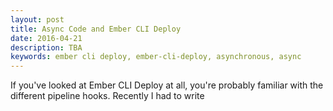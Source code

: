 ```yaml
---
layout: post
title: Async Code and Ember CLI Deploy
date: 2016-04-21
description: TBA
keywords: ember cli deploy, ember-cli-deploy, asynchronous, async
---
```


If you've looked at Ember CLI Deploy at all, you're probably familiar with the different pipeline hooks. Recently I had to write  
